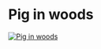 <!--
  id: 821
  date: 2011-02-02
  modified: 2011-02-02
  slug: pig-in-woods
  type: post
  excerpt: [object Object]
  categories: image, illustration
  tags: forest, Sketchbook pro
  inCv: 
  inPortfolio: 
  dateFrom: 
  dateTo: 
-->

# Pig in woods

<p><a href="http://www.flickr.com/photos/sjeiti/5410177218/" title="Pig in woods" class="flickr-image alignnone"><img src="http://farm6.static.flickr.com/5091/5410177218_858c47d0d3.jpg" alt="Pig in woods" class=""  /></a></p>
